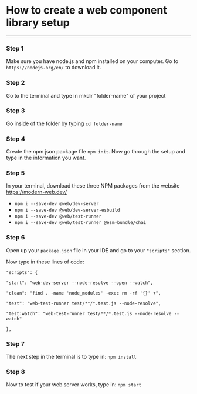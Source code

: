 # How to create a web component library setup
***

### Step 1
Make sure you have node.js and npm installed on your computer.  Go to `https://nodejs.org/en/` to download it.


### Step 2
Go to the terminal and type in mkdir "folder-name" of your project


### Step 3
Go inside of the folder by typing `cd folder-name`


### Step 4
Create the npm json package file `npm init`.  Now go through the setup and type in the information you want.


### Step 5
In your terminal, download these three NPM packages from the website https://modern-web.dev/
- `npm i --save-dev @web/dev-server`
- `npm i --save-dev @web/dev-server-esbuild`
- `npm i --save-dev @web/test-runner`
- `npm i --save-dev @web/test-runner @esm-bundle/chai`


### Step 6
Open up your `package.json` file in your IDE and go to your `"scripts"` section.

Now type in these lines of code:

`"scripts": {`

	"start": "web-dev-server --node-resolve --open --watch",
	
	"clean": "find . -name 'node_modules' -exec rm -rf '{}' +",
	
	"test": "web-test-runner test/**/*.test.js --node-resolve",
	
	"test:watch": "web-test-runner test/**/*.test.js --node-resolve --watch"
  `},`


### Step 7
The next step in the terminal is to type in:
`npm install`


### Step 8
Now to test if your web server works, type in:
`npm start`

